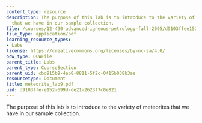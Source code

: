 ```yaml
---
content_type: resource
description: The purpose of this lab is to introduce to the variety of meteorites
  that we have in our sample collection.
file: /courses/12-490-advanced-igneous-petrology-fall-2005/d9103ffee152699dde212623f7c0e821_meteorite_lab9.pdf
file_type: application/pdf
learning_resource_types:
- Labs
license: https://creativecommons.org/licenses/by-nc-sa/4.0/
ocw_type: OCWFile
parent_title: Labs
parent_type: CourseSection
parent_uid: cbd915b9-4ab8-8811-5f2c-0415b038b3ae
resourcetype: Document
title: meteorite_lab9.pdf
uid: d9103ffe-e152-699d-de21-2623f7c0e821
---
```

The purpose of this lab is to introduce to the variety of meteorites that we have in our sample collection.
